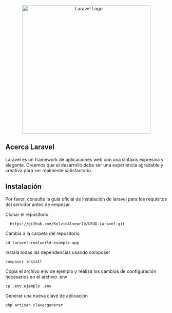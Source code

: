 <p align="center"><a href="https://laravel.com" target="_blank"><img src="https://raw.githubusercontent.com/laravel/art/master/logo-lockup/5%20SVG/2%20CMYK/1%20Full%20Color/laravel-logolockup-cmyk-red.svg" width="400" alt="Laravel Logo"></a></p>


## Acerca Laravel

Laravel es un framework de aplicaciones web con una sintaxis expresiva y elegante. Creemos que el desarrollo debe ser una experiencia agradable y creativa para ser realmente satisfactorio.

## Instalación

Por favor, consulte la guía oficial de instalación de laravel para los requisitos del servidor antes de empezar.

Clonar el repositorio

      https://github.com/KelvinAlvear19/CRUD-Laravel.git

Cambia a la carpeta del repositorio

    cd laravel-realworld-example-app

Instala todas las dependencias usando composer

    composer install

Copia el archivo env de ejemplo y realiza los cambios de configuración necesarios en el archivo .env

    cp .env.ejemplo .env

Generar una nueva clave de aplicación

    php artisan clave:generar
